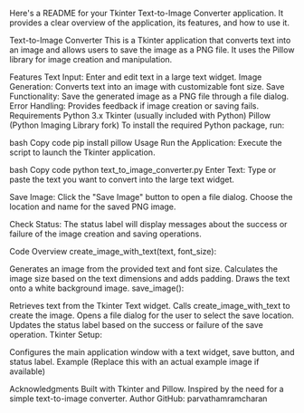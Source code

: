 
Here's a README for your Tkinter Text-to-Image Converter application. It provides a clear overview of the application, its features, and how to use it.

Text-to-Image Converter
This is a Tkinter application that converts text into an image and allows users to save the image as a PNG file. It uses the Pillow library for image creation and manipulation.

Features
Text Input: Enter and edit text in a large text widget.
Image Generation: Converts text into an image with customizable font size.
Save Functionality: Save the generated image as a PNG file through a file dialog.
Error Handling: Provides feedback if image creation or saving fails.
Requirements
Python 3.x
Tkinter (usually included with Python)
Pillow (Python Imaging Library fork)
To install the required Python package, run:

bash
Copy code
pip install pillow
Usage
Run the Application:
Execute the script to launch the Tkinter application.

bash
Copy code
python text_to_image_converter.py
Enter Text:
Type or paste the text you want to convert into the large text widget.

Save Image:
Click the "Save Image" button to open a file dialog. Choose the location and name for the saved PNG image.

Check Status:
The status label will display messages about the success or failure of the image creation and saving operations.

Code Overview
create_image_with_text(text, font_size):

Generates an image from the provided text and font size.
Calculates the image size based on the text dimensions and adds padding.
Draws the text onto a white background image.
save_image():

Retrieves text from the Tkinter Text widget.
Calls create_image_with_text to create the image.
Opens a file dialog for the user to select the save location.
Updates the status label based on the success or failure of the save operation.
Tkinter Setup:

Configures the main application window with a text widget, save button, and status label.
Example
 (Replace this with an actual example image if available)

Acknowledgments
Built with Tkinter and Pillow.
Inspired by the need for a simple text-to-image converter.
Author
GitHub: parvathamramcharan
